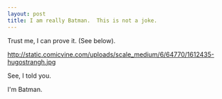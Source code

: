 ```yaml
---
layout: post
title: I am really Batman.  This is not a joke. 
---
```


Trust me, I can prove it.  (See below).

http://static.comicvine.com/uploads/scale_medium/6/64770/1612435-hugostrangh.jpg 

See, I told you.  

I'm Batman.
